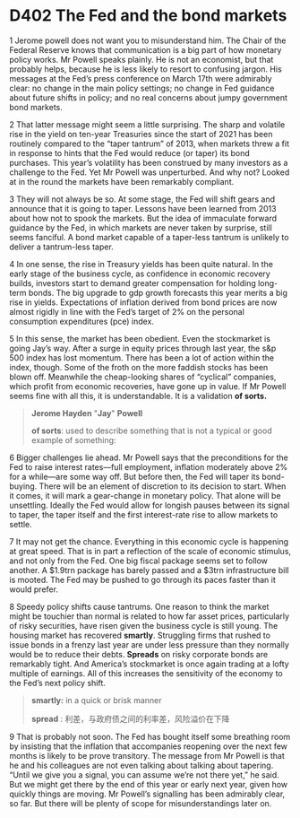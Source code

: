 # D402 The Fed and the bond markets
1 Jerome powell does not want you to misunderstand him. The Chair of the Federal Reserve knows that communication is a big part of how monetary policy works. Mr Powell speaks plainly. He is not an economist, but that probably helps, because he is less likely to resort to confusing jargon. His messages at the Fed’s press conference on March 17th were admirably clear: no change in the main policy settings; no change in Fed guidance about future shifts in policy; and no real concerns about jumpy government bond markets.

2 That latter message might seem a little surprising. The sharp and volatile rise in the yield on ten-year Treasuries since the start of 2021 has been routinely compared to the “taper tantrum” of 2013, when markets threw a fit in response to hints that the Fed would reduce (or taper) its bond purchases. This year’s volatility has been construed by many investors as a challenge to the Fed. Yet Mr Powell was unperturbed. And why not? Looked at in the round the markets have been remarkably compliant.

3 They will not always be so. At some stage, the Fed will shift gears and announce that it is going to taper. Lessons have been learned from 2013 about how not to spook the markets. But the idea of immaculate forward guidance by the Fed, in which markets are never taken by surprise, still seems fanciful. A bond market capable of a taper-less tantrum is unlikely to deliver a tantrum-less taper.

4 In one sense, the rise in Treasury yields has been quite natural. In the early stage of the business cycle, as confidence in economic recovery builds, investors start to demand greater compensation for holding long-term bonds. The big upgrade to gdp growth forecasts this year merits a big rise in yields. Expectations of inflation derived from bond prices are now almost rigidly in line with the Fed’s target of 2% on the personal consumption expenditures (pce) index.

5 In this sense, the market has been obedient. Even the stockmarket is going Jay’s way. After a surge in equity prices through last year, the s&p 500 index has lost momentum. There has been a lot of action within the index, though. Some of the froth on the more faddish stocks has been blown off. Meanwhile the cheap-looking shares of “cyclical” companies, which profit from economic recoveries, have gone up in value. If Mr Powell seems fine with all this, it is understandable. It is a validation **of sorts.**

> **Jerome Hayden** "**Jay**" **Powell**
>
> **of sorts**: used to describe something that is not a typical or good example of something:
>

6 Bigger challenges lie ahead. Mr Powell says that the preconditions for the Fed to raise interest rates—full employment, inflation moderately above 2% for a while—are some way off. But before then, the Fed will taper its bond-buying. There will be an element of discretion to its decision to start. When it comes, it will mark a gear-change in monetary policy. That alone will be unsettling. Ideally the Fed would allow for longish pauses between its signal to taper, the taper itself and the first interest-rate rise to allow markets to settle.

7 It may not get the chance. Everything in this economic cycle is happening at great speed. That is in part a reflection of the scale of economic stimulus, and not only from the Fed. One big fiscal package seems set to follow another. A $1.9trn package has barely passed and a $3trn infrastructure bill is mooted. The Fed may be pushed to go through its paces faster than it would prefer.

8 Speedy policy shifts cause tantrums. One reason to think the market might be touchier than normal is related to how far asset prices, particularly of risky securities, have risen given the business cycle is still young. The housing market has recovered **smartly**. Struggling firms that rushed to issue bonds in a frenzy last year are under less pressure than they normally would be to reduce their debts. **Spreads** on risky corporate bonds are remarkably tight. And America’s stockmarket is once again trading at a lofty multiple of earnings. All of this increases the sensitivity of the economy to the Fed’s next policy shift.

> **smartly:** in a quick or brisk manner
>
> **spread** : 利差，与政府债之间的利率差，风险溢价在下降
>

9 That is probably not soon. The Fed has bought itself some breathing room by insisting that the inflation that accompanies reopening over the next few months is likely to be prove transitory. The message from Mr Powell is that he and his colleagues are not even talking about talking about tapering. “Until we give you a signal, you can assume we’re not there yet,” he said. But we might get there by the end of this year or early next year, given how quickly things are moving. Mr Powell’s signalling has been admirably clear, so far. But there will be plenty of scope for misunderstandings later on.

